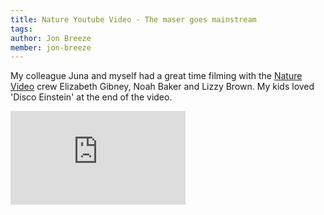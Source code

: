 ```yaml
---
title: Nature Youtube Video - The maser goes mainstream
tags:
author: Jon Breeze
member: jon-breeze
---
```


My colleague Juna and myself had a great time filming with the [Nature Video](https://www.youtube.com/channel/UC7c8mE90qCtu11z47U0KErg) crew Elizabeth Gibney, Noah Baker and Lizzy Brown.  My kids loved 'Disco Einstein' at the end of the video.

<iframe width="280px" height="150px" src="https://www.youtube.com/embed/S_W7ebTEdqo" frameborder="0" allow="autoplay; encrypted-media" allowfullscreen></iframe>
